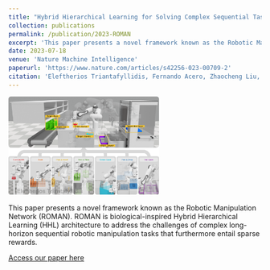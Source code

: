 ```yaml
---
title: "Hybrid Hierarchical Learning for Solving Complex Sequential Tasks Using the RObotic MAnipulation Network - ROMAN"
collection: publications
permalink: /publication/2023-ROMAN
excerpt: 'This paper presents a novel framework known as the Robotic Manipulation Network (ROMAN). ROMAN is biological-inspired Hybrid Hierarchical Learning (HHL) architecture to address the challenges of complex long-horizon sequential robotic manipulation tasks that furthermore entail sparse rewards.'
date: 2023-07-18
venue: 'Nature Machine Intelligence'
paperurl: 'https://www.nature.com/articles/s42256-023-00709-2'
citation: 'Eleftherios Triantafyllidis, Fernando Acero, Zhaocheng Liu, Zhibin Li (2023). "RObotic MAnipulation Network (ROMAN) - Hybrid Hierarchical Learning for Solving Complex Sequential Tasks." in Nature Machine Intelligence (NMI) 2023.'
---
```

<img src="/images/publication_roman.png" alt="Description of image" width="300"/>

This paper presents a novel framework known as the Robotic Manipulation Network (ROMAN). ROMAN is biological-inspired Hybrid Hierarchical Learning (HHL) architecture to address the challenges of complex long-horizon sequential robotic manipulation tasks that furthermore entail sparse rewards.

[Access our paper here](https://www.nature.com/articles/s42256-023-00709-2)

